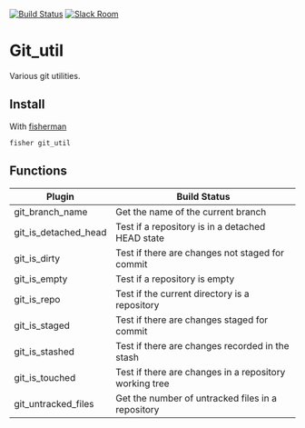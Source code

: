 [![Build Status][git_util-travis-badge]][git_util-travis-link]
[![Slack Room][slack-badge]][slack-link]

# Git_util

Various git utilities.

## Install

With [fisherman]

```
fisher git_util
```

## Functions

| Plugin                 | Build Status |
|------------------------|----------------------------------------------------------------------------|
| git_branch_name        | Get the name of the current branch                                         |
| git_is_detached_head   | Test if a repository is in a detached HEAD state                           |
| git_is_dirty           | Test if there are changes not staged for commit                            |    
| git_is_empty           | Test if a repository is empty                                              |    
| git_is_repo            | Test if the current directory is a repository                              |    
| git_is_staged          | Test if there are changes staged for commit                                |    
| git_is_stashed         | Test if there are changes recorded in the stash                            |    
| git_is_touched         | Test if there are changes in a repository working tree                     |    
| git_untracked_files    | Get the number of untracked files in a repository                          |    

[slack-link]: https://fisherman-wharf.herokuapp.com/
[slack-badge]: https://img.shields.io/badge/slack-join%20the%20chat-00B9FF.svg?style=flat-square
[fisherman]: https://github.com/fisherman/fisherman

[git_util]: https://github.com/fisherman/git_util
[git_util-travis-link]: https://travis-ci.org/fisherman/git_util
[git_util-travis-badge]: https://img.shields.io/travis/fisherman/git_util.svg?style=flat-square
